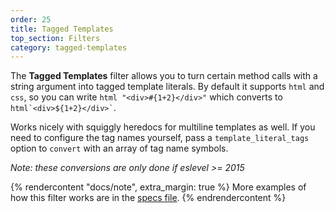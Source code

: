 ```yaml
---
order: 25
title: Tagged Templates
top_section: Filters
category: tagged-templates
---
```


The **Tagged Templates** filter allows you to turn certain method calls with a string argument into tagged template literals. By default it supports `html` and `css`, so you can write `html "<div>#{1+2}</div>"` which converts to `` html`<div>${1+2}</div>` ``.

Works nicely with squiggly heredocs for multiline templates as well. If you
need to configure the tag names yourself, pass a `template_literal_tags`
option to `convert` with an array of tag name symbols.

_Note: these conversions are only done if eslevel >= 2015_

{% rendercontent "docs/note", extra_margin: true %}
More examples of how this filter works are in the [specs file](https://github.com/ruby2js/ruby2js/blob/master/spec/tagged_templates_spec.rb).
{% endrendercontent %}
